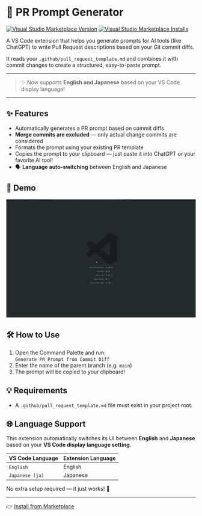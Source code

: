 # 🚀 PR Prompt Generator

[![Visual Studio Marketplace Version](https://img.shields.io/visual-studio-marketplace/v/Sado4.genpr?style=flat-square)](https://marketplace.visualstudio.com/items?itemName=Sado4.genpr)
[![Visual Studio Marketplace Installs](https://img.shields.io/visual-studio-marketplace/i/Sado4.genpr?style=flat-square)](https://marketplace.visualstudio.com/items?itemName=Sado4.genpr)

A VS Code extension that helps you generate prompts for AI tools (like ChatGPT) to write Pull Request descriptions based on your Git commit diffs.

It reads your `.github/pull_request_template.md` and combines it with commit changes to create a structured, easy-to-paste prompt.

---

> ✨ Now supports **English and Japanese** based on your VS Code display language!

---

## ✨ Features

- Automatically generates a PR prompt based on commit diffs
- **Merge commits are excluded** — only actual change commits are considered
- Formats the prompt using your existing PR template
- Copies the prompt to your clipboard — just paste it into ChatGPT or your favorite AI tool!
- 🗣️ **Language auto-switching** between English and Japanese

## 📸 Demo

![Demo](images/demo.gif)

## 🛠 How to Use

1. Open the Command Palette and run:  
   `Generate PR Prompt from Commit Diff`
2. Enter the name of the parent branch (e.g. `main`)
3. The prompt will be copied to your clipboard!

## 💡 Requirements

- A `.github/pull_request_template.md` file must exist in your project root.

## 🌐 Language Support

This extension automatically switches its UI between **English** and **Japanese**  
based on your **VS Code display language setting**.

| VS Code Language | Extension Language |
|------------------|--------------------|
| `English`        | English            |
| `Japanese (ja)`  | Japanese           |

No extra setup required — it just works! 🎉

---

👉 [Install from Marketplace](https://marketplace.visualstudio.com/items?itemName=Sado4.genpr)
